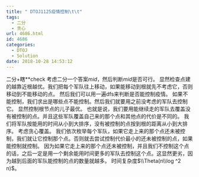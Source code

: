 ```yaml
---
title: " DTOJ1125疫情控制\t\t"
tags:
  - 二分
  - 贪心
url: 4686.html
id: 4686
categories:
  - DTOJ
  - Solution
date: 2018-10-28 14:53:12
---
```


二分+瞎**check 考虑二分一个答案$mid$，然后判断$mid$是否可行。 显然检查点建的越靠近根越优。我们把每个军队往上移动，如果能移动到根就先不考虑它，否则移动到不能移动的点。 然后我们可以用一遍dfs来判断是否能控制疫情。 如果不能控制，我们求出是哪些点不能控制。然后我们就要用之前没考虑的军队去控制它。 显然控制根节点的儿子最优。 也就是说，我们要用能继续走的军队去覆盖没有被控制的点。并且这些军队覆盖自己来的那个点和其他点的代价是不同的。 我们将军队按能用的时间从小到大排序，没有被控制的点按到根的距离从小到大排序。 考虑贪心覆盖。 我们依次枚举每个军队，如果它走上来的那个点还未被控制，我们就让它控制那个点。否则就去尝试控制代价最小的还未被控制的点，如果能控制就控制。 因为如果它走上来的那个点还未被控制，并且我们不控制这个点的话，之后一定是用一个剩余能用时间更多的军队去控制这个点。这显然更劣，因为越到后面的军队能控制的点的数量就越多。 时间复杂度$\\Theta(n\\log ^2 n)$。